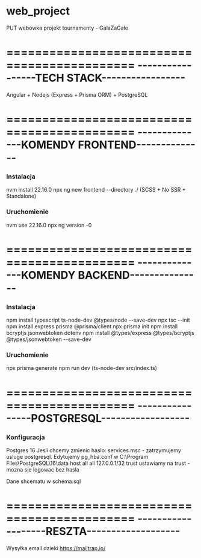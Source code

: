 # web_project

PUT webowka projekt tournamenty - GalaZaGałe

============================================
-----------------TECH STACK-----------------
============================================
Angular + Nodejs (Express + Prisma ORM) + PostgreSQL

============================================
--------------KOMENDY FRONTEND--------------
============================================

### Instalacja

nvm install 22.16.0
npx ng new frontend --directory ./
(SCSS + No SSR + Standalone)

### Uruchomienie

nvm use 22.16.0
npx ng version -0

============================================
--------------KOMENDY BACKEND---------------
============================================

### Instalacja

npm install typescript ts-node-dev @types/node --save-dev
npx tsc --init
npm install express prisma @prisma/client
npx prisma init
npm install bcryptjs jsonwebtoken dotenv
npm install @types/express @types/bcryptjs @types/jsonwebtoken --save-dev

### Uruchomienie

npx prisma generate
npm run dev (ts-node-dev src/index.ts)

============================================
----------------POSTGRESQL------------------
============================================

### Konfiguracja

Postgres 16
Jesli chcemy zmienic haslo: services.msc - zatrzymujemy usluge postgresql.
Edytujemy pg_hba.conf w C:\Program Files\PostgreSQL\16\data
host all all 127.0.0.1/32 trust
ustawiamy na trust - mozna sie logowac bez hasla

Dane shcematu w schema.sql

============================================
-------------------RESZTA-------------------
============================================

Wysyłka email dzieki https://mailtrap.io/